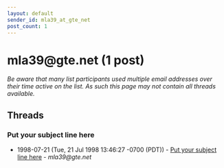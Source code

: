 ```yaml
---
layout: default
sender_id: mla39_at_gte_net
post_count: 1
---
```


# mla39<span>@</span>gte.net (1 post)

_Be aware that many list participants used multiple email addresses over their time active on the list. As such this page may not contain all threads available._

## Threads

### Put your subject line here
+ 1998-07-21 (Tue, 21 Jul 1998 13:46:27 -0700 (PDT)) - [Put your subject line here](/archive/1998/07/5ade893ea64b1bba88b0ea2cc7e9cbb08e5264b7b97c69021636655e43157aa4) - _mla39@gte.net_

